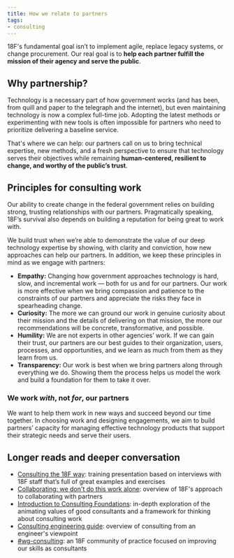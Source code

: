 ```yaml
---
title: How we relate to partners
tags:
- consulting
---
```


18F's fundamental goal isn’t to implement agile, replace legacy systems, or change procurement. Our real goal is to **help each partner fulfill the mission of their agency and serve the public**.

## Why partnership?

Technology is a necessary part of how government works (and has been, from quill and paper to the telegraph and the internet), but even maintaining technology is now a complex full-time job. Adopting the latest methods or experimenting with new tools is often impossible for partners who need to prioritize delivering a baseline service.

That's where we can help: our partners call on us to bring technical expertise, new methods, and a fresh perspective to ensure that technology serves their objectives while remaining **human-centered, resilient to change, and worthy of the public’s trust**.

## Principles for consulting work

Our ability to create change in the federal government relies on building strong, trusting relationships with our partners. Pragmatically speaking, 18F’s survival also depends on building a reputation for being great to work with.

We build trust when we’re able to demonstrate the value of our deep technology expertise by showing, with clarity and conviction, how new approaches can help our partners. In addition, we keep these principles in mind as we engage with partners:

- **Empathy:** Changing how government approaches technology is hard, slow, and incremental work — both for us and for our partners. Our work is more effective when we bring compassion and patience to the constraints of our partners and appreciate the risks they face in spearheading change.
- **Curiosity:** The more we can ground our work in genuine curiosity about their mission and the details of delivering on that mission, the more our recommendations will be concrete, transformative, and possible.
- **Humility:** We are not experts in other agencies’ work. If we can gain their trust, our partners are our best guides to their organization, users, processes, and opportunities, and we learn as much from them as they learn from us.
- **Transparency:** Our work is best when we bring partners along through everything we do. Showing them the process helps us model the work and build a foundation for them to take it over.

### We work _with_, not _for_, our partners

We want to help them work in new ways and succeed beyond our time together. In choosing work and designing engagements, we aim to build partners’ capacity for managing effective technology products that support their strategic needs and serve their users.

## Longer reads and deeper conversation

- [Consulting the 18F way](https://docs.google.com/presentation/d/1LQOSCf3cHmiVMdVUk5NEjfJP0aIIkeKfYIBzaXuNTFc/edit#): training presentation based on interviews with 18F staff that’s full of great examples and exercises
- [Collaborating: we don't do this work alone](https://docs.google.com/presentation/d/1Lm4YbE4yfvn5qfMy7oGNCd1w4pUhMl_I-_EVSQWNFPQ/edit#): overview of 18F's approach to collaborating with partners
- [Introduction to Consulting Foundations](https://docs.google.com/document/d/1it5-GDhOVk3g6mRfW_6_WaiOJzAfylA3umQebmlBDqs/edit#): in-depth exploration of the animating values of good consultants and a framework for thinking about consulting work
- [Consulting engineering guide](consulting-engineering-guide.md): overview of consulting from an engineer's viewpoint
- [#wg-consulting](https://slack.com/app_redirect?channel=wg-consulting): an 18F community of practice focused on improving our skills as consultants
